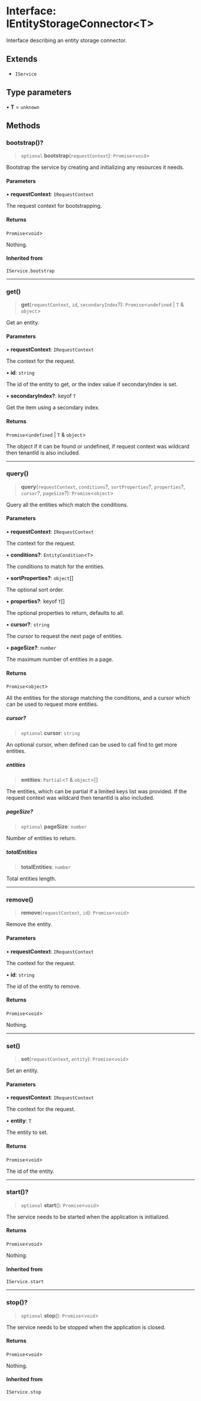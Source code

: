 # Interface: IEntityStorageConnector\<T\>

Interface describing an entity storage connector.

## Extends

- `IService`

## Type parameters

• **T** = `unknown`

## Methods

### bootstrap()?

> `optional` **bootstrap**(`requestContext`): `Promise`\<`void`\>

Bootstrap the service by creating and initializing any resources it needs.

#### Parameters

• **requestContext**: `IRequestContext`

The request context for bootstrapping.

#### Returns

`Promise`\<`void`\>

Nothing.

#### Inherited from

`IService.bootstrap`

***

### get()

> **get**(`requestContext`, `id`, `secondaryIndex`?): `Promise`\<`undefined` \| `T` & `object`\>

Get an entity.

#### Parameters

• **requestContext**: `IRequestContext`

The context for the request.

• **id**: `string`

The id of the entity to get, or the index value if secondaryIndex is set.

• **secondaryIndex?**: keyof `T`

Get the item using a secondary index.

#### Returns

`Promise`\<`undefined` \| `T` & `object`\>

The object if it can be found or undefined, if request context was wildcard then tenantId is also included.

***

### query()

> **query**(`requestContext`, `conditions`?, `sortProperties`?, `properties`?, `cursor`?, `pageSize`?): `Promise`\<`object`\>

Query all the entities which match the conditions.

#### Parameters

• **requestContext**: `IRequestContext`

The context for the request.

• **conditions?**: `EntityCondition`\<`T`\>

The conditions to match for the entities.

• **sortProperties?**: `object`[]

The optional sort order.

• **properties?**: keyof `T`[]

The optional properties to return, defaults to all.

• **cursor?**: `string`

The cursor to request the next page of entities.

• **pageSize?**: `number`

The maximum number of entities in a page.

#### Returns

`Promise`\<`object`\>

All the entities for the storage matching the conditions,
and a cursor which can be used to request more entities.

##### cursor?

> `optional` **cursor**: `string`

An optional cursor, when defined can be used to call find to get more entities.

##### entities

> **entities**: `Partial`\<`T` & `object`\>[]

The entities, which can be partial if a limited keys list was provided.
If the request context was wildcard then tenantId is also included.

##### pageSize?

> `optional` **pageSize**: `number`

Number of entities to return.

##### totalEntities

> **totalEntities**: `number`

Total entities length.

***

### remove()

> **remove**(`requestContext`, `id`): `Promise`\<`void`\>

Remove the entity.

#### Parameters

• **requestContext**: `IRequestContext`

The context for the request.

• **id**: `string`

The id of the entity to remove.

#### Returns

`Promise`\<`void`\>

Nothing.

***

### set()

> **set**(`requestContext`, `entity`): `Promise`\<`void`\>

Set an entity.

#### Parameters

• **requestContext**: `IRequestContext`

The context for the request.

• **entity**: `T`

The entity to set.

#### Returns

`Promise`\<`void`\>

The id of the entity.

***

### start()?

> `optional` **start**(): `Promise`\<`void`\>

The service needs to be started when the application is initialized.

#### Returns

`Promise`\<`void`\>

Nothing.

#### Inherited from

`IService.start`

***

### stop()?

> `optional` **stop**(): `Promise`\<`void`\>

The service needs to be stopped when the application is closed.

#### Returns

`Promise`\<`void`\>

Nothing.

#### Inherited from

`IService.stop`
